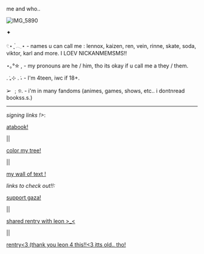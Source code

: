 me and who..



![IMG_5890](https://github.com/user-attachments/assets/4b675bf7-d549-4c52-9255-46347f73d466)


✦

𓏲⋆ ִֶָ ๋𓂃⋆ - names u can call me : lennox, kaizen, ren, vein, rinne, skate, soda, viktor, karl and more. I LOEV NICKANMEMSMS!!

⋆｡°✮ , - my pronouns are he / him, tho its okay if u call me a they / them.

. ݁₊⊹ . ݁˖ - I'm 4teen, iwc if 18+. 

➢ ﹔୭. - i'm in many fandoms (animes, games, shows, etc.. i dontnread bookss.s.)


----





*signing links !>*:

 [atabook!](https://callmeyourangel.atabook.org/)
 
|| 

[color my tree!](https://colormytree.me/2024/01JEB5ERZQF90G9505BHQZKS9S)

||

[my wall of text !](https://walloftext.co/gay-men-at-your-area)

*links to check out!!\:*

[support gaza!](https://rentry.co/hearts4gaza)

||

[shared rentry with leon >_<](https://rentry.co/sharedbetweengays)

||

[rentry<3 (thank you leon 4 this!!<3 itts old.. tho!](https://rentry.co/kai-angel)
